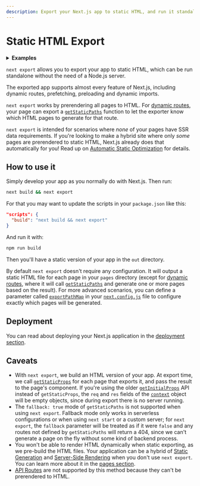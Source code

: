 ```yaml
---
description: Export your Next.js app to static HTML, and run it standalone without the need of a Node.js server.
---
```


# Static HTML Export

<details>
  <summary><b>Examples</b></summary>
  <ul>
    <li><a href="https://github.com/zeit/next.js/tree/canary/examples/with-static-export">Static Export</a></li>
  </ul>
</details>

`next export` allows you to export your app to static HTML, which can be run standalone without the need of a Node.js server.

The exported app supports almost every feature of Next.js, including dynamic routes, prefetching, preloading and dynamic imports.

`next export` works by prerendering all pages to HTML. For [dynamic routes](https://nextjs.org/docs/routing/dynamic-routes), your page can export a [`getStaticPaths`](https://nextjs.org/docs/basic-features/data-fetching#getstaticpaths-static-generation) function to let the exporter know which HTML pages to generate for that route.

`next export` is intended for scenarios where _none_ of your pages have SSR data requirements. If you're looking to make a hybrid site where only _some_ pages are prerendered to static HTML, Next.js already does that automatically for you! Read up on [Automatic Static Optimization](/docs/advanced-features/automatic-static-optimization.md) for details.

## How to use it

Simply develop your app as you normally do with Next.js. Then run:

```bash
next build && next export
```

For that you may want to update the scripts in your `package.json` like this:

```json
"scripts": {
  "build": "next build && next export"
}
```

And run it with:

```bash
npm run build
```

Then you'll have a static version of your app in the `out` directory.

By default `next export` doesn't require any configuration. It will output a static HTML file for each page in your `pages` directory (except for [dynamic routes](https://nextjs.org/docs/routing/dynamic-routes), where it will call [`getStaticPaths`](https://nextjs.org/docs/basic-features/data-fetching#getstaticpaths-static-generation) and generate one or more pages based on the result). For more advanced scenarios, you can define a parameter called [`exportPathMap`](/docs/api-reference/next.config.js/exportPathMap.md) in your [`next.config.js`](https://nextjs.org/docs/api-reference/next.config.js/introduction) file to configure exactly which pages will be generated.

## Deployment

You can read about deploying your Next.js application in the [deployment section](/docs/deployment.md).

## Caveats

- With `next export`, we build an HTML version of your app. At export time, we call [`getStaticProps`](https://nextjs.org/docs/basic-features/data-fetching#getstaticprops-static-generation) for each page that exports it, and pass the result to the page's component. If you're using the older [`getInitialProps`](/docs/api-reference/data-fetching/getInitialProps.md) API instead of `getStaticProps`, the `req` and `res` fields of the [`context`](/docs/api-reference/data-fetching/getInitialProps.md#context-object) object will be empty objects, since during export there is no server running.
- The `fallback: true` mode of `getStaticPaths` is not supported when using `next export`. Fallback mode only works in serverless configurations or when using `next start` or a custom server; for `next export`, the `fallback` parameter will be treated as if it were `false` and any routes not defined by `getStaticPaths` will return a 404, since we can't generate a page on the fly without some kind of backend process.
- You won't be able to render HTML dynamically when static exporting, as we pre-build the HTML files. Your application can be a hybrid of [Static Generation](/docs/basic-features/pages.md#static-generation) and [Server-Side Rendering](/docs/basic-features/pages.md#server-side-rendering) when you don't use `next export`. You can learn more about it in the [pages section](/docs/basic-features/pages.md).
- [API Routes](/docs/api-routes/introduction.md) are not supported by this method because they can't be prerendered to HTML.
